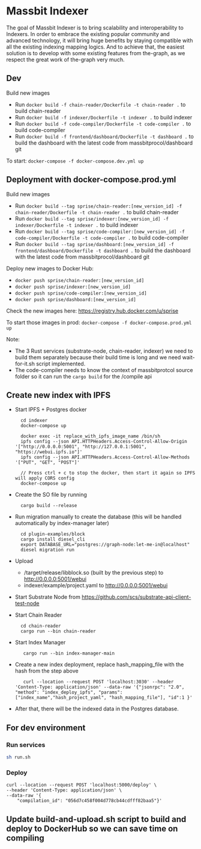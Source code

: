 # Massbit Indexer
The goal of Massbit Indexer is to bring scalability and interoperability to Indexers. 
In order to embrace the existing popular community and advanced technology, it will bring huge benefits by staying compatible with all the existing indexing mapping logics. 
And to achieve that, the easiest solution is to develop with some existing features from the-graph, as we respect the great work of the-graph very much.

## Dev 
Build new images
- Run `docker build -f chain-reader/Dockerfile -t chain-reader .` to build chain-reader
- Run `docker build -f indexer/Dockerfile -t indexer .` to build indexer
- Run `docker build -f code-compiler/Dockerfile -t code-compiler .` to build code-compiler
- Run `docker build -f frontend/dashboard/Dockerfile -t dashboard .` to build the dashboard with the latest code from massbitprocol/dashboard git

To start: `docker-compose -f docker-compose.dev.yml up`

## Deployment with docker-compose.prod.yml
Build new images
- Run `docker build --tag sprise/chain-reader:[new_version_id] -f chain-reader/Dockerfile -t chain-reader .` to build chain-reader
- Run `docker build --tag sprise/indexer:[new_version_id] -f indexer/Dockerfile -t indexer .` to build indexer
- Run `docker build --tag sprise/code-compiler:[new_version_id] -f code-compiler/Dockerfile -t code-compiler .` to build code-compiler
- Run `docker build --tag sprise/dashboard:[new_version_id] -f frontend/dashboard/Dockerfile -t dashboard .` to build the dashboard with the latest code from massbitprocol/dashboard git

Deploy new images to Docker Hub:
- `docker push sprise/chain-reader:[new_version_id]`
- `docker push sprise/indexer:[new_version_id]`
- `docker push sprise/code-compiler:[new_version_id]`
- `docker push sprise/dashboard:[new_version_id]`

Check the new images here: https://registry.hub.docker.com/u/sprise

To start those images in prod: `docker-compose -f docker-compose.prod.yml up`

Note:
- The 3 Rust services (substrate-node, chain-reader, indexer) we need to build them separately because their build time is long and we need wait-for-it.sh script implemented.
- The code-compiler needs to know the context of massbitprotcol source folder so it can run the `cargo build` for the /compile api

## Create new index with IPFS
- Start IPFS + Postgres docker
  ```shell
    cd indexer 
    docker-compose up
  
    docker exec -it replace_with_ipfs_image_name /bin/sh
    ipfs config --json API.HTTPHeaders.Access-Control-Allow-Origin '["http://0.0.0.0:5001", "http://127.0.0.1:5001", "https://webui.ipfs.io"]'
    ipfs config --json API.HTTPHeaders.Access-Control-Allow-Methods '["PUT", "GET", "POST"]'
    
    // Press ctrl + c to stop the docker, then start it again so IPFS will apply CORS config
    docker-compose up
  ```
- Create the SO file by running 
  ```shell
    cargo build --release
  ```
  
- Run migration manually to create the database (this will be handled automatically by index-manager later)
  ```shell
    cd plugin-examples/block
    cargo install diesel_cli
    export DATABASE_URL="postgres://graph-node:let-me-in@localhost"
    diesel migration run
  ```
- Upload 
    - /target/release/libblock.so (built by the previous step) to http://0.0.0.0:5001/webui
    - indexer/example/project.yaml to http://0.0.0.0:5001/webui
- Start Substrate Node from https://github.com/scs/substrate-api-client-test-node
- Start Chain Reader 
  ```shell
    cd chain-reader
    cargo run --bin chain-reader 
  ```
  
- Start Index Manager
  ```
     cargo run --bin index-manager-main
  ```
- Create a new index deployment, replace hash_mapping_file with the hash from the step above
  ```http request
     curl --location --request POST 'localhost:3030' --header 'Content-Type: application/json' --data-raw '{"jsonrpc": "2.0", "method": "index_deploy_ipfs", "params": ["index_name","hash_project_yaml", "hash_mapping_file"], "id":1 }'
  ```
- After that, there will be the indexed data in the Postgres database.

## For dev environment
### Run services
```bash
sh run.sh
```
### Deploy
```
curl --location --request POST 'localhost:5000/deploy' \
--header 'Content-Type: application/json' \
--data-raw '{
    "compilation_id": "056d7c458f004d778cb44cdfff82baa5"}'
```



## Update build-and-upload.sh script to build and deploy to DockerHub so we can save time on compiling 

